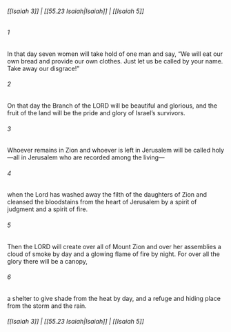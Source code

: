 
###### [[Isaiah 3]] | [[55.23 Isaiah|Isaiah]] | [[Isaiah 5]]

###### 1
In that day seven women will take hold of one man and say, “We will eat our own bread and provide our own clothes. Just let us be called by your name. Take away our disgrace!”
###### 2
On that day the Branch of the LORD will be beautiful and glorious, and the fruit of the land will be the pride and glory of Israel’s survivors.
###### 3
Whoever remains in Zion and whoever is left in Jerusalem will be called holy—all in Jerusalem who are recorded among the living—
###### 4
when the Lord has washed away the filth of the daughters of Zion and cleansed the bloodstains from the heart of Jerusalem by a spirit of judgment and a spirit of fire.
###### 5
Then the LORD will create over all of Mount Zion and over her assemblies a cloud of smoke by day and a glowing flame of fire by night. For over all the glory there will be a canopy,
###### 6
a shelter to give shade from the heat by day, and a refuge and hiding place from the storm and the rain.

###### [[Isaiah 3]] | [[55.23 Isaiah|Isaiah]] | [[Isaiah 5]]
